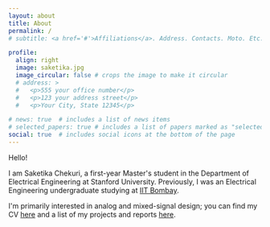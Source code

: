 ```yaml
---
layout: about
title: About
permalink: /
# subtitle: <a href='#'>Affiliations</a>. Address. Contacts. Moto. Etc.

profile:
  align: right
  image: saketika.jpg
  image_circular: false # crops the image to make it circular
  # address: >
  #   <p>555 your office number</p>
  #   <p>123 your address street</p>
  #   <p>Your City, State 12345</p>

# news: true  # includes a list of news items
# selected_papers: true # includes a list of papers marked as "selected={true}"
social: true  # includes social icons at the bottom of the page
---
```


Hello!

I am Saketika Chekuri, a first-year Master's student in the Department of Electrical Engineering at Stanford University. Previously, I was an Electrical Engineering undergraduate studying at [IIT Bombay](https://www.iitb.ac.in/).

I'm primarily interested in analog and mixed-signal design; you can find my CV [here](../assets/pdf/Saketika_CV.pdf) and a list of my projects and reports [here](https://github.com/saketikachekuri/Projects).
